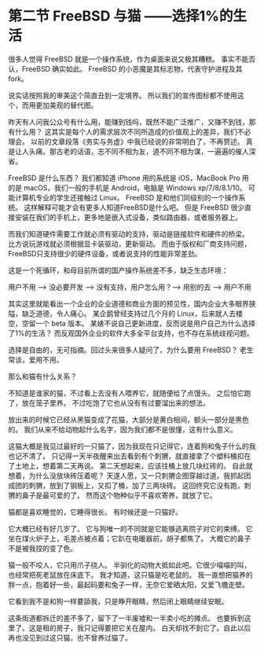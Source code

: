 # 第二节 FreeBSD 与猫 ——选择1%的生活

很多人觉得 FreeBSD 就是一个操作系统，作为桌面来说又极其糟糕。
事实不能否认，FreeBSD 确实如此。
FreeBSD 的小恶魔是其标志物，代表守护进程及其 fork。

说实话按照我的审美这个简直丑到一定境界。
所以我们的宣传图标都不使用这个，而用更加美观的替代图。

昨天有人问我公众号有什么用，能赚到钱吗，既然不能广泛推广，又赚不到钱，那有什么用？
这其实是每个人的需求层次不同所造成的价值观上的差异，我们不必理会。
以前的文章段落《务实与务虚》中我已经说的非常明白了，不再赘述。
真是让人头痛。那古老的话语，志不同不相为友，道不同不相为谋，一遍遍的催人深省。

FreeBSD 是什么东西？
我们都知道 iPhone 用的系统是 iOS，MacBook Pro 用的是 macOS，我们一般的手机是 Android，电脑是 Windows xp/7/8/8.1/10。
可能计算机专业的学生还接触过 Linux。
FreeBSD 是和他们同级别的一个操作系统。
这样解释可能才会有更多人知道FreeBSD是什么吧。
但是 FreeBSD 很少直接安装在我们的手机上，更多地是嵌入式设备，类似路由器，或者服务器上。

而我们知道硬件需要工作就必须有驱动的支持，驱动是链接软件和硬件的桥梁。
比方说玩游戏就必须根据显卡装驱动，更新驱动。
而由于版权和厂商支持问题，FreeBSD只支持很少的硬件设备，或者说支持的性能非常差劲。

这是一个死循环，和母目前所谓的国产操作系统差不多，缺乏生态环境：

用户不用 ——> 没必要开发 ——> 没有支持，用户怎么用？——> 用别的去 ——> 用户不用

其实这里就能看出一个企业的企业道德和商业方面的预见性，国内企业大多眼界狭隘，缺乏道德，令人痛心。
某企鹅曾经支持过几个月的 Linux，后来就人去楼空，空留一个 beta 版本。
某婊不说自己更新进度，反而说是用户自己为什么选择了1%的生活？
而反观国外企业的软件大多全平台支持，也不存在系统歧视问题。

选择是自由的，无可指摘。回过头来很多人疑问了，为什么要用 FreeBSD？
老生常谈，爱用不用。

那么和猫有什么关系？

不知道是谁家的猫，不过看上去没有人喂养它，就随便给了点馒头。
之后怕它跑了，放在笼子里养。
不过吃饱了它也从没有有过要溜出来的想法。

放出来的时候它已经从黑猫变成了花猫，大部分是黄白相间，额头一部分是黑色的。
我们从来不给动物起什么名字，因为我们都不是很懂，这有什么意义。

这猫大概是我见过最好的一只猫了，因为我现在只记得它，连着狗和兔子什么的我也记不清了。
只记得一天半夜醒来出去看到有个刺猬，就直接拿了个塑料桶扣在了土地上，想着第二天再说。
第二天想起来，应该往桶上放几块红砖的。
自此就想着，为什么没放块砖压着呢？
天遂人愿，又一只刺猬企图穿越过道，我抓起团成团的刺猬，放到了钢板上，又扣了桶，加了三两块砖。
这回终究它没有跑，刺猬的鼻子是最可爱的了。
然而这个物种似乎不喜欢寄养，就放了它。

猫都是喜欢睡觉的，它睡得很长。
有时候还是一只猫好。

它大概已经有好几岁了。
它与狗唯一的不同就是它能够逃离院子对它的束缚。
它坐在煤火炉子上，毛差点被点着；它趴在电暖器前，胡子都焦了。
大概它的鼻子不是被我捏的变了色。

猫一般不咬人，它只用爪子挠人。
半驯化的动物大抵如此吧。它很少喵喵的叫，也经常把死老鼠放在床底下。
我才知道，这只猫是吃老鼠的。
我一直想把猫养的胖一点，抱着好一些，最起码要和兔子一样，无奈它爱晒太阳，又爱飞檐走壁。

它看到我不是和狗一样要舔我，只是睁开眼睛，然后闭上眼睛继续安眠。

这条街道都拆迁的差不多了，留下了一半废墟和一半卖小吃的摊点。
也要拆到这里了。这是租的房子，我只记得要把它关在屋内。
白天却找不到它了。自此以后再也没见到过这只猫，也不曾养过猫了。
